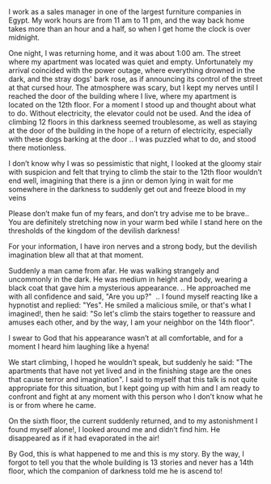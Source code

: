  I work as a sales manager in one of the largest furniture companies in Egypt. My work hours are from 11 am to 11 pm, and the way back home takes more than an hour and a half, so when I get home the clock is over midnight.

One night, I was returning home, and it was about 1:00 am. The street where my apartment was located was quiet and empty. Unfortunately my arrival coincided with the power outage, where everything drowned in the dark, and the stray dogs' bark rose, as if announcing its control of the street at that cursed hour. The atmosphere was scary, but I kept my nerves until I reached the door of the building where I live, where my apartment is located on the 12th floor. For a moment I stood up and thought about what to do. Without electricity, the elevator could not be used. And the idea of climbing 12 floors in this darkness seemed troublesome, as well as staying at the door of the building in the hope of a return of electricity, especially with these dogs barking at the door .. I was puzzled what to do, and stood there motionless.

I don’t know why I was so pessimistic that night, I looked at the gloomy stair with suspicion and felt that trying to climb the stair to the 12th floor wouldn’t end well, imagining that there is a jinn or demon lying in wait for me somewhere in the darkness to suddenly get out and freeze blood in my veins

Please don’t make fun of my fears, and don’t try advise me to be brave.. You are definitely stretching now in your warm bed while I stand here on the thresholds of the kingdom of the devilish darkness!

For your information, I have iron nerves and a strong body, but the devilish imagination blew all that at that moment.

Suddenly a man came from afar. He was walking strangely and uncommonly in the dark. He was medium in height and body, wearing a black coat that gave him a mysterious appearance. .. He approached me with all confidence and said, "Are you up?"  .. I found myself reacting like a hypnotist and replied: "Yes". He smiled a malicious smile, or that's what I imagined!, then he said: "So let's climb the stairs together to reassure and amuses each other, and by the way, I am your neighbor on the 14th floor".

I swear to God that his appearance wasn’t at all comfortable, and for a moment I heard him laughing like a hyena!

We start climbing, I hoped he wouldn’t speak, but suddenly he said: "The apartments that have not yet lived and in the finishing stage are the ones that cause terror and imagination". I said to myself that this talk is not quite appropriate for this situation, but I kept going up with him and I am ready to confront and fight at any moment with this person who I don’t know what he is or from where he came.

On the sixth floor, the current suddenly returned, and to my astonishment I found myself alone!, I looked around me and didn’t find him. He disappeared as if it had evaporated in the air!

By God, this is what happened to me and this is my story. By the way, I forgot to tell you that the whole building is 13 stories and never has a 14th floor, which the companion of darkness told me he is ascend to!